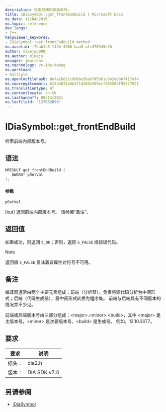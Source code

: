 ```yaml
---
description: 检索前端内部版本号。
title: IDiaSymbol::get_frontEndBuild | Microsoft Docs
ms.date: 11/04/2016
ms.topic: reference
dev_langs:
- C++
helpviewer_keywords:
- IDiaSymbol::get_frontEndBuild method
ms.assetid: f7dab1c6-112b-4966-baa5-afc976949c76
author: mikejo5000
ms.author: mikejo
manager: jmartens
ms.technology: vs-ide-debug
ms.workload:
- multiple
ms.openlocfilehash: 0e7a26831c996be3bab7d5961c942a66bf417af4
ms.sourcegitcommit: b12a38744db371d2894769ecf305585f9577792f
ms.translationtype: HT
ms.contentlocale: zh-CN
ms.lasthandoff: 09/13/2021
ms.locfileid: "127832699"
---
```

# <a name="idiasymbolget_frontendbuild"></a>IDiaSymbol::get_frontEndBuild
检索前端内部版本号。

## <a name="syntax"></a>语法

```C++
HRESULT get_frontEndBuild ( 
   DWORD* pRetVal
);
```

#### <a name="parameters"></a>参数
 `pRetVal`

[out] 返回前端内部版本号。 请参阅“备注”。

## <a name="return-value"></a>返回值
 如果成功，则返回 `S_OK`；否则，返回 `S_FALSE` 或错误代码。

> [!NOTE]
> 返回值 `S_FALSE` 意味着该属性对符号不可用。

## <a name="remarks"></a>备注
 编译器通常由两个主要元素组成：前端（分析器），负责将源代码分析为中间形式；后端（代码生成器），将中间形式转换为程序集。 前端与后端具有不同版本的情况并不少见。

 前端或后端版本号由三部分组成：\<major>.\<minor>.\<build>，其中 \<major> 是主版本号，\<minor> 是次要版本号，\<build> 是生成号。 例如，13.10.3077。

## <a name="requirements"></a>要求

|要求|说明|
|-----------------|-----------------|
|标头：|dia2.h|
|版本：|DIA SDK v7.0|

## <a name="see-also"></a>另请参阅
- [IDiaSymbol](../../debugger/debug-interface-access/idiasymbol.md)
